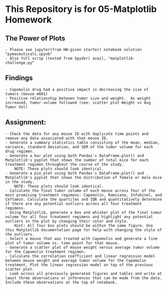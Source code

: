 #  This Repository is for 05-Matplotlib Homework

## The Power of Plots
	- Please see jupyter(from HW-given starter) notebook solution "pymaceuticals.ipynb"
	- Also full scrip (tested from Spyder) avail, "matplotlib-challenge.py"
## Findings
	- Capomulin drug had a positive impact in decreasing the size of tumors (mouse m601)
	- Positive relationship between tumor size and weight.  As weight increased, tumor volume followed (see: scatter plot Weight vs Avg Tumor Vol)
## Assignment:
	- Check the data for any mouse ID with duplicate time points and remove any data associated with that mouse ID.
	- Generate a summary statistics table consisting of the mean, median, variance, standard deviation, and SEM of the tumor volume for each drug regimen.
	- Generate a bar plot using both Pandas's DataFrame.plot() and Matplotlib's pyplot that shows the number of total mice for each treatment regimen throughout the course of the study.
		NOTE: These plots should look identical.
	- Generate a pie plot using both Pandas's DataFrame.plot() and Matplotlib's pyplot that shows the distribution of female or male mice in the study.
		NOTE: These plots should look identical.
	- Calculate the final tumor volume of each mouse across four of the most promising treatment regimens: Capomulin, Ramicane, Infubinol, and Ceftamin. Calculate the quartiles and IQR and quantitatively determine if there are any potential outliers across all four treatment regimens.
	- Using Matplotlib, generate a box and whisker plot of the final tumor volume for all four treatment regimens and highlight any potential outliers in the plot by changing their color and style.
		Hint: All four box plots should be within the same figure. Use this Matplotlib documentation page for help with changing the style of the outliers.
	- Select a mouse that was treated with Capomulin and generate a line plot of tumor volume vs. time point for that mouse.
	- Generate a scatter plot of mouse weight versus average tumor volume for the Capomulin treatment regimen.
	- Calculate the correlation coefficient and linear regression model between mouse weight and average tumor volume for the Capomulin treatment. Plot the linear regression model on top of the previous scatter plot.
	- Look across all previously generated figures and tables and write at least three observations or inferences that can be made from the data. Include these observations at the top of notebook.
